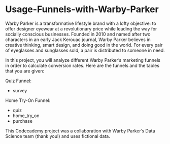 # Usage-Funnels-with-Warby-Parker

Warby Parker is a transformative lifestyle brand with a lofty objective: to offer designer eyewear at a revolutionary price while leading the way for socially 
conscious businesses. Founded in 2010 and named after two characters in an early Jack Kerouac journal, Warby Parker believes in creative thinking, smart design, 
and doing good in the world. For every pair of eyeglasses and sunglasses sold, a pair is distributed to someone in need.

In this project, you will analyze different Warby Parker’s marketing funnels in order to calculate conversion rates. Here are the funnels and the tables that you 
are given:

Quiz Funnel:

- survey

Home Try-On Funnel:

- quiz
- home_try_on
- purchase

This Codecademy project was a collaboration with Warby Parker’s Data Science team (thank you!) and uses fictional data.
